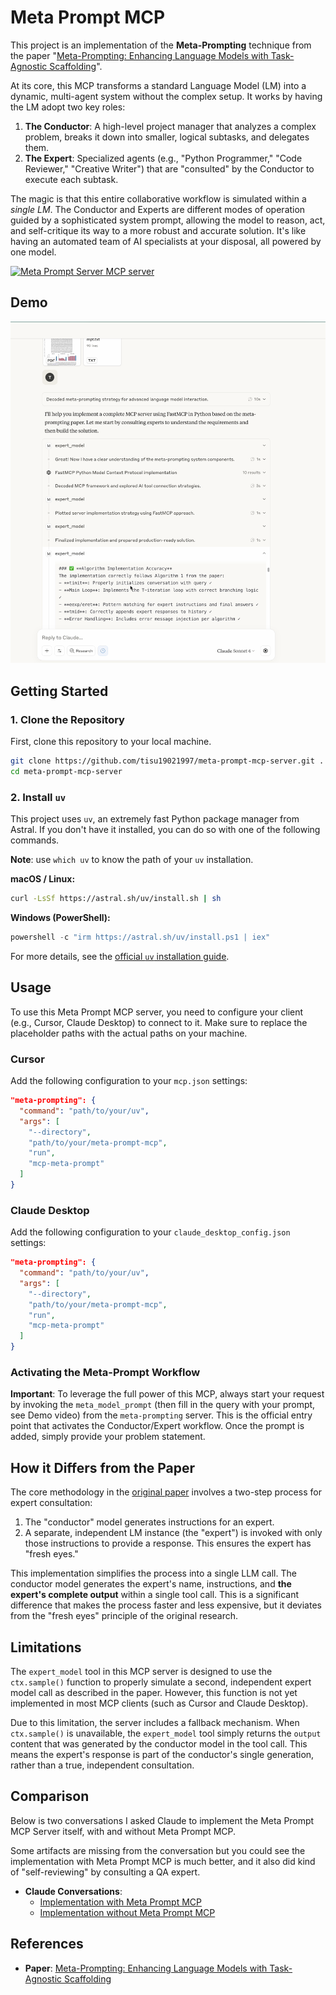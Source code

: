 # Meta Prompt MCP

This project is an implementation of the **Meta-Prompting** technique from the paper "[Meta-Prompting: Enhancing Language Models with Task-Agnostic Scaffolding](https://arxiv.org/abs/2401.12954)".

At its core, this MCP transforms a standard Language Model (LM) into a dynamic, multi-agent system without the complex setup. It works by having the LM adopt two key roles:

1.  **The Conductor**: A high-level project manager that analyzes a complex problem, breaks it down into smaller, logical subtasks, and delegates them.
2.  **The Expert**: Specialized agents (e.g., "Python Programmer," "Code Reviewer," "Creative Writer") that are "consulted" by the Conductor to execute each subtask.

The magic is that this entire collaborative workflow is simulated within a *single LM*. The Conductor and Experts are different modes of operation guided by a sophisticated system prompt, allowing the model to reason, act, and self-critique its way to a more robust and accurate solution. It's like having an automated team of AI specialists at your disposal, all powered by one model.

<a href="https://glama.ai/mcp/servers/@tisu19021997/meta-prompt-mcp-server">
  <img width="380" height="200" src="https://glama.ai/mcp/servers/@tisu19021997/meta-prompt-mcp-server/badge" alt="Meta Prompt Server MCP server" />
</a>

## Demo

[![Demo Video](/public/demo.png)](https://youtu.be/KATOgaj2upI)

## Getting Started

### 1. Clone the Repository

First, clone this repository to your local machine.

```sh
git clone https://github.com/tisu19021997/meta-prompt-mcp-server.git .
cd meta-prompt-mcp-server
```

### 2. Install `uv`

This project uses `uv`, an extremely fast Python package manager from Astral. If you don't have it installed, you can do so with one of the following commands.

**Note**: use `which uv` to know the path of your `uv` installation.

**macOS / Linux:**
```sh
curl -LsSf https://astral.sh/uv/install.sh | sh
```

**Windows (PowerShell):**
```powershell
powershell -c "irm https://astral.sh/uv/install.ps1 | iex"
```

For more details, see the [official `uv` installation guide](https://docs.astral.sh/uv/getting-started/installation/).

## Usage

To use this Meta Prompt MCP server, you need to configure your client (e.g., Cursor, Claude Desktop) to connect to it. Make sure to replace the placeholder paths with the actual paths on your machine.

### Cursor

Add the following configuration to your `mcp.json` settings:

```json
"meta-prompting": {
  "command": "path/to/your/uv",
  "args": [
    "--directory",
    "path/to/your/meta-prompt-mcp",
    "run",
    "mcp-meta-prompt"
  ]
}
```

### Claude Desktop

Add the following configuration to your `claude_desktop_config.json` settings:

```json
"meta-prompting": {
  "command": "path/to/your/uv",
  "args": [
    "--directory",
    "path/to/your/meta-prompt-mcp",
    "run",
    "mcp-meta-prompt"
  ]
}
```

### Activating the Meta-Prompt Workflow

**Important**: To leverage the full power of this MCP, always start your request by invoking the `meta_model_prompt` (then fill in the query with your prompt, see Demo video) from the `meta-prompting` server. This is the official entry point that activates the Conductor/Expert workflow. Once the prompt is added, simply provide your problem statement.

## How it Differs from the Paper

The core methodology in the [original paper](https://arxiv.org/abs/2401.12954) involves a two-step process for expert consultation:
1. The "conductor" model generates instructions for an expert.
2. A separate, independent LM instance (the "expert") is invoked with only those instructions to provide a response. This ensures the expert has "fresh eyes."

This implementation simplifies the process into a single LLM call. The conductor model generates the expert's name, instructions, and **the expert's complete output** within a single tool call. This is a significant difference that makes the process faster and less expensive, but it deviates from the "fresh eyes" principle of the original research.

## Limitations

The `expert_model` tool in this MCP server is designed to use the `ctx.sample()` function to properly simulate a second, independent expert model call as described in the paper. However, this function is not yet implemented in most MCP clients (such as Cursor and Claude Desktop).

Due to this limitation, the server includes a fallback mechanism. When `ctx.sample()` is unavailable, the `expert_model` tool simply returns the `output` content that was generated by the conductor model in the tool call. This means the expert's response is part of the conductor's single generation, rather than a true, independent consultation.

## Comparison

Below is two conversations I asked Claude to implement the Meta Prompt MCP Server itself, with and without Meta Prompt MCP. 

Some artifacts are missing from the conversation but you could see the implementation with Meta Prompt MCP is much better, and it also did kind of "self-reviewing" by consulting a QA expert.

- **Claude Conversations**:
  - [Implementation with Meta Prompt MCP](https://claude.ai/share/9f91768a-1c38-46d5-a812-365799ec23f0)
  - [Implementation without Meta Prompt MCP](https://claude.ai/share/7f4ffe49-49f0-43b0-b142-f9285aefb9c3)

## References

- **Paper**: [Meta-Prompting: Enhancing Language Models with Task-Agnostic Scaffolding](https://arxiv.org/abs/2401.12954)